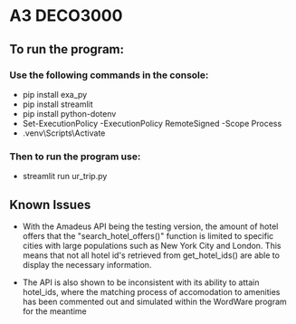 # A3 DECO3000


## To run the program:
### Use the following commands in the console:
- pip install exa_py
- pip install streamlit
- pip install python-dotenv
- Set-ExecutionPolicy -ExecutionPolicy RemoteSigned -Scope Process
- .venv\Scripts\Activate

### Then to run the program use:
- streamlit run ur_trip.py

## Known Issues
- With the Amadeus API being the testing version, the amount of hotel offers that the "search_hotel_offers()" function is limited to specific cities with large populations such as New York City and London. This means that not all hotel id's retrieved from get_hotel_ids() are able to display the necessary information.

- The API is also shown to be inconsistent with its ability to attain hotel_ids, where the matching process of accomodation to amenities has been commented out and simulated within the WordWare program for the meantime